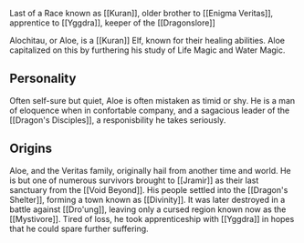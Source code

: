 Last of a Race known as [[Kuran]], older brother to [[Enigma Veritas]], apprentice to [[Yggdra]], keeper of the [[Dragonslore]]

Alochitau, or Aloe, is a [[Kuran]] Elf, known for their healing abilities. Aloe capitalized on this by furthering his study of Life Magic and Water Magic. 

## Personality
Often self-sure but quiet, Aloe is often mistaken as timid or shy. He is a man of eloquence when in confortable company, and a sagacious leader of the [[Dragon's Disciples]], a responisbility he takes seriously.

## Origins
Aloe, and the Veritas family, originally hail from another time and world. He is but one of numerous survivors brought to [[Jramir]] as their last sanctuary from the [[Void Beyond]]. 
His people settled into the [[Dragon's Shelter]], forming a town known as [[Divinity]]. It was later destroyed in a battle against [[Dro'ung]], leaving only a cursed region known now as the [[Mystivore]]. Tired of loss, he took apprenticeship with [[Yggdra]] in hopes that he could spare further suffering.

